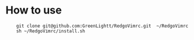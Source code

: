 # How to use
```
    git clone git@github.com:GreenLightt/RedgoVimrc.git  ~/RedgoVimrc
    sh ~/RedgoVimrc/install.sh
```
